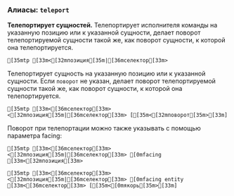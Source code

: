 ### Алиасы: `teleport`
**Телепортирует сущностей.**
Телепортирует исполнителя команды на указанную позицию или к указанной сущности, делает поворот телепортируемой сущности такой же, как поворот сущности, к которой она телепортируется.
```ansi
[35mtp [33m<[32mпозиция[35m|[36mселектор[33m>
```
Телепортирует сущность на указанную позицию или к указанной сущности. Если `поворот` не указан, делает поворот телепортируемой сущности такой же, как поворот сущности, к которой она телепортируется.
```ansi
[35mtp [33m<[36mселектор[33m> <[32mпозиция[35m|[36mселектор[33m> [[35m<[32mповорот[35m>[33m]
```
Поворот при телепортации можно также указывать с помощью параметра facing:
```ansi
[35mtp [33m<[36mселектор[33m> <[32mпозиция[35m|[36mселектор[33m> [0mfacing [33m<[32mпозиция[33m>
```
```ansi
[35mtp [33m<[36mселектор[33m> <[32mпозиция[35m|[36mселектор[33m> [0mfacing entity [33m<[36mселектор[33m> [[35m<[0mякорь[35m>[33m]
```
